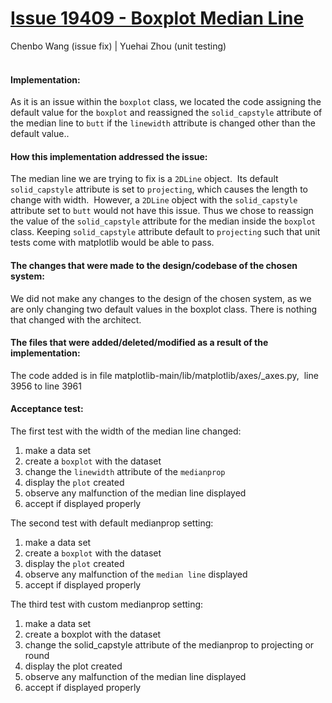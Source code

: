 # [Issue 19409 - Boxplot Median Line](https://github.com/matplotlib/matplotlib/issues/19409)
Chenbo Wang (issue fix) | Yuehai Zhou (unit testing)
<br /><br />

#### Implementation: 
As it is an issue within the `boxplot` class, we located the code assigning the default value for the `boxplot` and reassigned the `solid_capstyle` attribute of the median line to `butt` if the `linewidth` attribute is changed other than the default value.. 

#### How this implementation addressed the issue:
The median line we are trying to fix is a `2DLine` object.  Its default `solid_capstyle` attribute is set to `projecting`, which causes the length to change with width.  However, a `2DLine` object with the `solid_capstyle` attribute set to `butt` would not have this issue. Thus we chose to reassign the value of the `solid_capstyle` attribute for the median inside the `boxplot` class.  Keeping `solid_capstyle` attribute default to `projecting` such that unit tests come with matplotlib would be able to pass.

#### The changes that were made to the design/codebase of the chosen system:
We did not make any changes to the design of the chosen system, as we are only changing two default values in the boxplot class. There is nothing that changed with the architect. 

#### The files that were added/deleted/modified as a result of the implementation:
The code added is in file matplotlib-main/lib/matplotlib/axes/\_axes.py,  line 3956 to line 3961

#### Acceptance test:
The first test with the width of the median line changed:
1.  make a data set  
2.  create a `boxplot` with the dataset
3.  change the `linewidth` attribute of the `medianprop`
4.  display the `plot` created
5.  observe any malfunction of the median line displayed
6.  accept if displayed properly

The second test with default medianprop setting:
1.  make a data set
2.  create a `boxplot` with the dataset
3.  display the `plot` created
4.  observe any malfunction of the `median line` displayed
5.  accept if displayed properly

The third test with custom medianprop setting:
1.  make a data set
2.  create a boxplot with the dataset
3.  change the solid_capstyle attribute of the medianprop to projecting or round
4.  display the plot created
5.  observe any malfunction of the median line displayed
6.  accept if displayed properly
